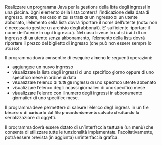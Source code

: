 Realizzare un programma Java per la gestione della lista degli ingressi in una piscina. 
Ogni elemento della lista conterrà l’indicazione della data di ingresso. Inoltre, nel caso in cui si tratti di un ingresso di un utente abbonato, l’elemento della lista dovrà riportare il nome dell’utente (nota: non è necessario
gestire un archivio degli abbonati). 
E’ sufficiente riportare il nome dell’utente in ogni ingresso.). 
Nel caso invece in cui si tratti di un ingresso di un utente senza abbonamento, l’elemento della lista dovrà riportare il prezzo del biglietto di ingresso (che può non essere sempre lo stesso)

Il programma dovrà consentire di eseguire almeno le seguenti operazioni:
* aggiungere un nuovo ingresso
* visualizzare la lista degli ingressi di uno specifico giorno oppure di uno specifico mese in ordine di data
* visualizzare l’elenco di tutti gli ingressi di uno specifico utente abbonato
* visualizzare l’elenco degli incassi giornalieri di uno specifico mese
* visualizzare l’elenco con il numero degli ingressi in abbonamento giornalieri di uno specifico mese.

Il programma deve permettere di salvare l’elenco degli ingressi in un file binario e di caricarlo dal file
precedentemente salvato sfruttando la serializzazione di oggetti.

Il programma dovrà essere dotato di un’interfaccia testuale (un menù) che consenta di utilizzare tutte
le funzionalità implementate. Facoltativamente, potrà essere prevista (in aggiunta) un’interfaccia grafica.
